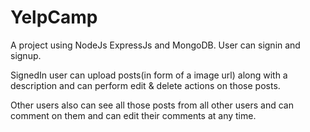 # YelpCamp
A project using NodeJs ExpressJs and MongoDB.
User can signin and signup.

SignedIn user can upload posts(in form of a image url) along with a description
and can perform edit & delete actions on those posts.

Other users also can see all those posts from all other users and can comment on them 
and can edit their comments at any time.

